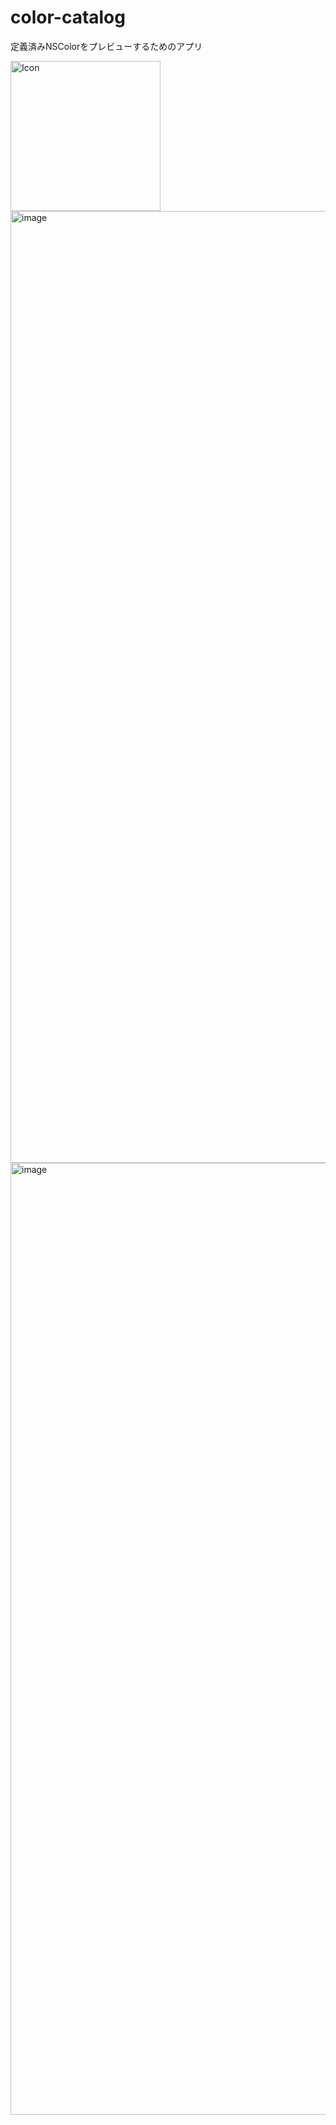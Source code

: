 # color-catalog
定義済みNSColorをプレビューするためのアプリ

<img width="240" alt="Icon" src="https://github.com/pommdau/color-catalog/assets/29433103/332d26fa-5c35-4ec3-b1b2-0423abfc8a3b">

<img width="1523" alt="image" src="https://github.com/pommdau/color-catalog/assets/29433103/93a28728-7886-4241-9e96-75690a67375c">

<img width="1523" alt="image" src="https://github.com/pommdau/color-catalog/assets/29433103/b06f5df0-e74e-4ad7-b745-8dbb22006eb1">
